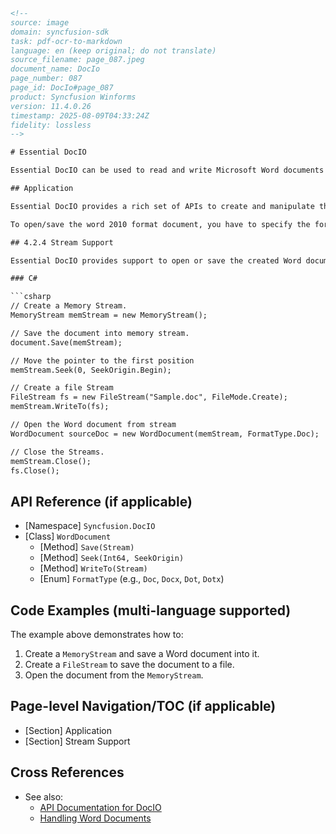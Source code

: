 ```html
<!-- 
source: image
domain: syncfusion-sdk
task: pdf-ocr-to-markdown
language: en (keep original; do not translate)
source_filename: page_087.jpeg
document_name: DocIo
page_number: 087
page_id: DocIo#page_087
product: Syncfusion Winforms
version: 11.4.0.26
timestamp: 2025-08-09T04:33:24Z
fidelity: lossless
-->

# Essential DocIO

Essential DocIO can be used to read and write Microsoft Word documents of Word 97-2003, Word 2007, and Word 2010 format. It is compatible with both 32 and 64-bit machines and has no external dependencies.

## Application

Essential DocIO provides a rich set of APIs to create and manipulate the word document and its elements. Word 2010 format documents can be created using the same APIs that were used for Word 97-2003 and Word 2007 format documents, except the format type.

To open/save the word 2010 format document, you have to specify the format type as "Automatic" or "Word2010".

## 4.2.4 Stream Support

Essential DocIO provides support to open or save the created Word document into the **Memory Stream** and **File Stream**. Using this, you can open or save the document in the database or make changes to the document without saving to disk.

### C#

```csharp
// Create a Memory Stream.
MemoryStream memStream = new MemoryStream();

// Save the document into memory stream.
document.Save(memStream);

// Move the pointer to the first position
memStream.Seek(0, SeekOrigin.Begin);

// Create a file Stream
FileStream fs = new FileStream("Sample.doc", FileMode.Create);
memStream.WriteTo(fs);

// Open the Word document from stream
WordDocument sourceDoc = new WordDocument(memStream, FormatType.Doc);

// Close the Streams.
memStream.Close();
fs.Close();
```

## API Reference (if applicable)
- [Namespace] `Syncfusion.DocIO`
- [Class] `WordDocument`
  - [Method] `Save(Stream)`
  - [Method] `Seek(Int64, SeekOrigin)`
  - [Method] `WriteTo(Stream)`
  - [Enum] `FormatType` (e.g., `Doc`, `Docx`, `Dot`, `Dotx`)

## Code Examples (multi-language supported)
The example above demonstrates how to:
1. Create a `MemoryStream` and save a Word document into it.
2. Create a `FileStream` to save the document to a file.
3. Open the document from the `MemoryStream`.

## Page-level Navigation/TOC (if applicable)
- [Section] Application
- [Section] Stream Support

## Cross References
- See also:
  - [API Documentation for DocIO](#)
  - [Handling Word Documents](#)

<!-- tags: essentialdocio, worddocument, memorystream, filestream, csharp, api, stream, synchronization, readingwriting, version11.4.0.26 -->
```
